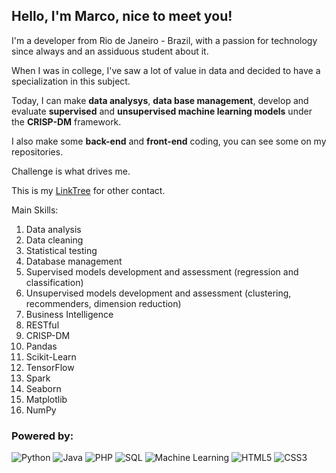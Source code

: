 ## Hello, I'm Marco, nice to meet you!

I'm a developer from Rio de Janeiro - Brazil, with a passion for technology since always and an assiduous student about it.

When I was in college, I've saw a lot of value in data and decided to have a specialization in this subject. 

Today, I can make **data analysys**, **data base management**, develop and evaluate **supervised** and **unsupervised machine learning models** under the **CRISP-DM** framework.

I also make some **back-end** and **front-end** coding, you can see some on my repositories.


Challenge is what drives me.

This is my [LinkTree](https://linktr.ee/cruz.marco.rj) for other contact.

Main Skills:
1. Data analysis
2. Data cleaning
3. Statistical testing
4. Database management
5. Supervised models development and assessment (regression and classification)
6. Unsupervised models development and assessment (clustering, recommenders, dimension reduction)
7. Business Intelligence
8. RESTful
9. CRISP-DM
10. Pandas
11. Scikit-Learn
12. TensorFlow
13. Spark
14. Seaborn
15. Matplotlib
16. NumPy

### Powered by:
![Python](https://cruz-marco.github.io/resumee/icons/pitao.png) ![Java](https://cruz-marco.github.io/resumee/icons/java.png) ![PHP](https://cruz-marco.github.io/resumee/icons/php.png) ![SQL](https://cruz-marco.github.io/resumee/icons/base-de-dados.png) ![Machine Learning](https://cruz-marco.github.io/resumee/icons/machine-learning.png) ![HTML5](https://cruz-marco.github.io/resumee/icons/html5.png) ![CSS3](https://cruz-marco.github.io/resumee/icons/css-3.png)

